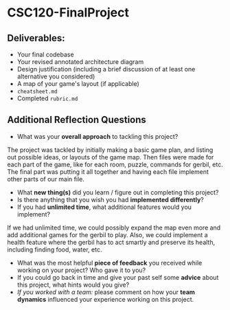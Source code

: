# CSC120-FinalProject

## Deliverables:
 - Your final codebase
 - Your revised annotated architecture diagram
 - Design justification (including a brief discussion of at least one alternative you considered)
 - A map of your game's layout (if applicable)
 - `cheatsheet.md`
 - Completed `rubric.md`
  
## Additional Reflection Questions
 - What was your **overall approach** to tackling this project?

 The project was tackled by initially making a basic game plan, and listing out possible ideas, or layouts of the game map. Then files were made for each part of the game, like for each room, puzzle, commands for gerbil, etc. The final part was putting it all together and having each file implement other parts of our main file.  

 - What **new thing(s)** did you learn / figure out in completing this project?
 - Is there anything that you wish you had **implemented differently**?
 - If you had **unlimited time**, what additional features would you implement?

 If we had unlimited time, we could possibly expand the map even more and add additional games for the gerbil to play. Also, we could implement a health feature where the gerbil has to act smartly and preserve its health, including finding food, water, etc. 
 
 - What was the most helpful **piece of feedback** you received while working on your project? Who gave it to you?
 - If you could go back in time and give your past self some **advice** about this project, what hints would you give?
 - _If you worked with a team:_ please comment on how your **team dynamics** influenced your experience working on this project.
